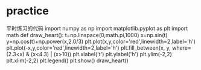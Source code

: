 # practice
平时练习的代码
import numpy as np
import matplotlib.pyplot as plt
import math
def draw_heart():
    t=np.linspace(0,math.pi,1000)
    x=np.sin(t)
    y=np.cos(t)+np.power(x,2.0/3)
    plt.plot(x,y,color='red',linewidth=2,label='h')
    plt.plot(-x,y,color='red',linewidth=2,label='h')
    plt.fill_between(x, y, where=(2.3<x) & (x<4.3) | (x>10))
    plt.xlabel('t')
    plt.ylabel('h')
    plt.ylim(-2,2)
    plt.xlim(-2,2)
    plt.legend()
    plt.show()
draw_heart()
